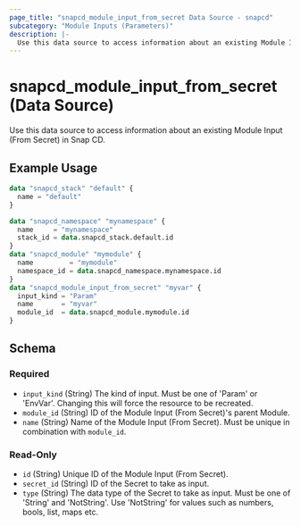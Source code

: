 ```yaml
---
page_title: "snapcd_module_input_from_secret Data Source - snapcd"
subcategory: "Module Inputs (Parameters)"
description: |-
  Use this data source to access information about an existing Module Input (From Secret) in Snap CD.
---
```


# snapcd_module_input_from_secret (Data Source)

Use this data source to access information about an existing Module Input (From Secret) in Snap CD.


## Example Usage

```terraform
data "snapcd_stack" "default" {
  name = "default"
}

data "snapcd_namespace" "mynamespace" {
  name     = "mynamespace"
  stack_id = data.snapcd_stack.default.id
}
data "snapcd_module" "mymodule" {
  name         = "mymodule"
  namespace_id = data.snapcd_namespace.mynamespace.id
}
data "snapcd_module_input_from_secret" "myvar" {
  input_kind = "Param"
  name       = "myvar"
  module_id  = data.snapcd_module.mymodule.id
}
```

<!-- schema generated by tfplugindocs -->
## Schema

### Required

- `input_kind` (String) The kind of input. Must be one of 'Param' or 'EnvVar'. Changing this will force the resource to be recreated.
- `module_id` (String) ID of the Module Input (From Secret)'s parent Module.
- `name` (String) Name of the Module Input (From Secret).  Must be unique in combination with `module_id`.

### Read-Only

- `id` (String) Unique ID of the Module Input (From Secret).
- `secret_id` (String) ID of the Secret to take as input.
- `type` (String) The data type of the Secret to take as input. Must be one of 'String' and 'NotString'. Use 'NotString' for values such as numbers, bools, list, maps etc.
